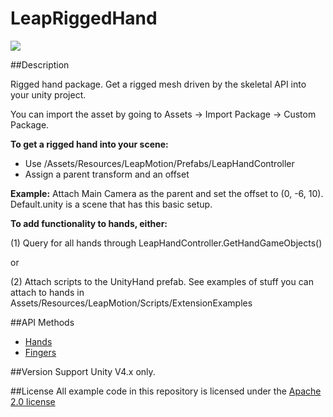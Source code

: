 LeapRiggedHand
=====

<img src="https://leapmotion-leapdev-production.s3.amazonaws.com/uploads/library/thumbnail_image/a2e7d4bf-b95a-4036-b4b6-d70e208f2b83.png">

##Description

Rigged hand package. Get a rigged mesh driven by the skeletal API into your unity project.

You can import the asset by going to Assets -> Import Package -> Custom Package.

**To get a rigged hand into your scene:**
- Use /Assets/Resources/LeapMotion/Prefabs/LeapHandController
- Assign a parent transform and an offset

**Example:**
Attach Main Camera as the parent and set the offset to (0, -6, 10). Default.unity is a scene that has this basic setup.

**To add functionality to hands, either:**

(1) Query for all hands through LeapHandController.GetHandGameObjects()

or

(2) Attach scripts to the UnityHand prefab. See examples of stuff you can attach to hands in Assets/Resources/LeapMotion/Scripts/ExtensionExamples

##API Methods
* [Hands](https://developer.leapmotion.com/documentation/skeletal/csharp/api/Leap.Hand.html)
* [Fingers](https://developer.leapmotion.com/documentation/skeletal/csharp/api/Leap.Finger.html)

##Version Support
Unity V4.x only. 

##License
All example code in this repository is licensed under the [Apache 2.0 license](http://www.apache.org/licenses/LICENSE-2.0.html)
